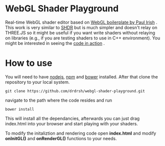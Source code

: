 # WebGL Shader Playground
Real-time WebGL shader editor based on [WebGL boilerplate by Paul Irish](https://github.com/paulirish/webgl-boilerplate) .
This work is very similar to [SHDR](http://shdr.bkcore.com) but is much simpler and doesn't relay on THREE.JS so it might be useful if you want write shaders without relaying on libraries (e.g., if you are testing shaders to use in C++ environment). You might be interested in seeing the [code in action](http://experiments.mostafa.io/public/webgl-shader-playground/index.html) .


# How to use
You will need to have [nodejs](https://nodejs.org/en/), [npm](https://www.npmjs.com/) and [bower](http://bower.io/) installed.
After that clone the repository to your local system.

    git clone https://github.com/drdrsh/webgl-shader-playground.git



navigate to the path where the code resides and run

    bower install

This will install all the dependancies, afterwards you can just drag index.html into your browser and start playing with your shaders.

To modify the initaliztion and rendering code open **index.html** and modify **onInitGL()** and **onRenderGL()** functions to your needs.